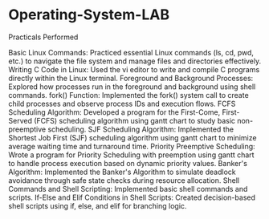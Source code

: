 # Operating-System-LAB
Practicals Performed

Basic Linux Commands: Practiced essential Linux commands (ls, cd, pwd, etc.) to navigate the file system and manage files and directories effectively.
Writing C Code in Linux: Used the vi editor to write and compile C programs directly within the Linux terminal.
Foreground and Background Processes: Explored how processes run in the foreground and background using shell commands.
fork() Function: Implemented the fork() system call to create child processes and observe process IDs and execution flows.
FCFS Scheduling Algorithm: Developed a program for the First-Come, First-Served (FCFS) scheduling algorithm using gantt chart to study basic non-preemptive scheduling.
SJF Scheduling Algorithm: Implemented the Shortest Job First (SJF) scheduling algorithm using gantt chart to minimize average waiting time and turnaround time.
Priority Preemptive Scheduling: Wrote a program for Priority Scheduling with preemption using gantt chart to handle process execution based on dynamic priority values.
Banker's Algorithm: Implemented the Banker's Algorithm to simulate deadlock avoidance through safe state checks during resource allocation.
Shell Commands and Shell Scripting: Implemented basic shell commands and scripts.
If-Else and Elif Conditions in Shell Scripts: Created decision-based shell scripts using if, else, and elif for branching logic.
